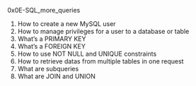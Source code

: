0x0E-SQL_more_queries

1. How to create a new MySQL user
2. How to manage privileges for a user to a database or table
3. What’s a PRIMARY KEY
4. What’s a FOREIGN KEY
5. How to use NOT NULL and UNIQUE constraints
6. How to retrieve datas from multiple tables in one request
7. What are subqueries
8. What are JOIN and UNION
